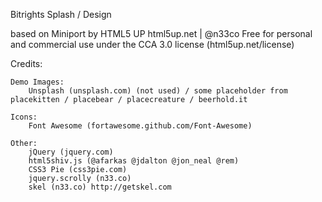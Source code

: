 Bitrights Splash / Design



based on Miniport by HTML5 UP
html5up.net | @n33co
Free for personal and commercial use under the CCA 3.0 license (html5up.net/license)

Credits:

	Demo Images:
		Unsplash (unsplash.com) (not used) / some placeholder from placekitten / placebear / placecreature / beerhold.it
	
	Icons:
		Font Awesome (fortawesome.github.com/Font-Awesome)

	Other:
		jQuery (jquery.com)
		html5shiv.js (@afarkas @jdalton @jon_neal @rem)
		CSS3 Pie (css3pie.com)
		jquery.scrolly (n33.co)
		skel (n33.co) http://getskel.com
